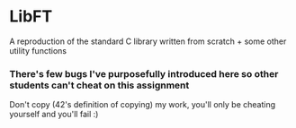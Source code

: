 # LibFT
A reproduction of the standard C library written from scratch + some other utility functions

### There's few bugs I've purposefully introduced here so other students can't cheat on this assignment
Don't copy (42's definition of copying) my work, you'll only be cheating yourself and you'll fail :)
